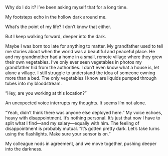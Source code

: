 Why do I do it? I’ve been asking myself that for a long time.

My footsteps echo in the hollow dark around me.

What’s the point of my life? I don’t know that either.

But I keep walking forward, deeper into the dark.

Maybe I was born too late for anything to matter. My grandfather used to tell me stories about when the world was a beautiful and peaceful place. He and my grandmother had a home in a small, remote village where they grew their own vegetables. I’ve only ever seen vegetables in photos my grandfather hid from the authorities. I don’t even know what a house is, let alone a village. I still struggle to understand the idea of someone owning more than a bed. The only vegetables I know are liquids pumped through tubes into my bloodstream.

“Hey, are you working at this location?”

An unexpected voice interrupts my thoughts. It seems I’m not alone.

“Yeah, didn’t think there was anyone else deployed here.” My voice echoes, heavy with disappointment. It’s nothing personal. It’s just that now I have to split what I find—and my salary—equally with him. The feeling of disappointment is probably mutual. “It’s gotten pretty dark. Let’s take turns using the flashlights. Make sure your sensor is on.”

My colleague nods in agreement, and we move together, pushing deeper into the darkness.

